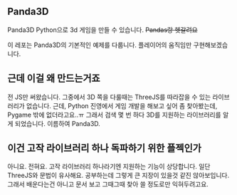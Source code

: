## Panda3D

Panda3D Python으로 3d 게임을 만들 수 있습니다. ~~Pandas랑 헷갈려요~~

이 레포는 Panda3D의 기본적인 예제를 다룹니다. 플레이어의 움직임만 구현해보겠습니다.

## 근데 이걸 왜 만드는거죠

전 JS만 써왔습니다. 그중에서 3D 쪽을 다룰때는 ThreeJS를 따라잡을 수 있는 라이브러리가 없습니다. 근데, Python 진영에서 게임 개발을 해보고 싶어 좀 찾아봤는데, Pygame 밖에 없더라고요..ㅠ 그래서 검색 몇 번 하다 3D를 지원하는 라이브러리를 알게 되었습니다. 이름하여 Panda3D.

## 이건 고작 라이브러리 하나 독파하기 위한 플젝인가

아니요. 전혀요. 고작 라이브러리 하나라기엔 지원하는 기능이 상당합니다. 일단 ThreeJS와 문법이 유사해요. 공부하는데 그렇게 큰 지장이 있을것 같진 않아보입니다. 그래서 배운다는건 아니고 문서 보고 그때그때 찾아 쓸 정도로만 익혀두려고요.